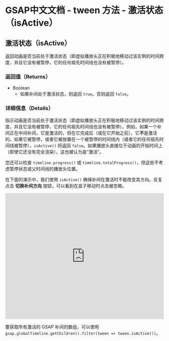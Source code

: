 # GSAP中文文档 - tween 方法 - 激活状态（isActive）

## 激活状态（isActive）

返回动画是否当前处于激活状态（即虚拟播放头正在积极地移动过该实例的时间跨度，并且它没有被暂停，它的任何祖先时间线也没有被暂停）。

### 返回值（Returns）

- Boolean
  - 如果补间处于激活状态，则返回 `true`。否则返回 `false`。

### 详细信息（Details）

指示动画是否当前处于激活状态（即虚拟播放头正在积极地移动过该实例的时间跨度，并且它没有被暂停，它的任何祖先时间线也没有被暂停）。例如，如果一个补间正在中间补间，它是激活的，但在它完成后（或在它开始之前），它**不**是激活的。如果它被暂停，或者它被放置在一个被暂停的时间线内（或者它的任何祖先时间线被暂停），`isActive()` 将返回 `false`。如果播放头直接位于动画的开始时间上（即使它还没有完全渲染），这也被认为是“激活”。

您还可以检查 `timeline.progress()` 或 `timeline.totalProgress()`，但这些不考虑暂停状态或父时间线的播放头位置。

在下面的演示中，我们使用 `isActive()` 确保补间在激活时不能改变其方向。反复点击 **切换补间方向** 按钮，可以看到在盒子移动时点击被忽略。

<iframe src="https://codepen.io/GreenSock/pen/qBBYLqr" width="100%" height="400" scrolling="no" frameborder="no" allowtransparency="true" allowfullscreen="true"></iframe>

要获取所有激活的 GSAP 补间的数组，可以使用 `gsap.globalTimeline.getChildren().filter(tween => tween.isActive())`。
